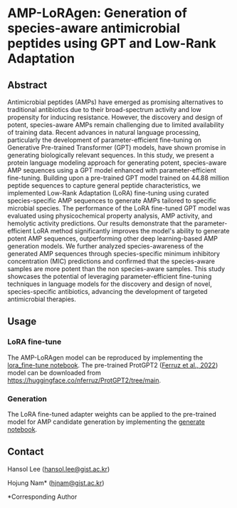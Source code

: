 # AMP-LoRAgen: Generation of species-aware antimicrobial peptides using GPT and Low-Rank Adaptation

## Abstract
Antimicrobial peptides (AMPs) have emerged as promising alternatives to traditional antibiotics due to their broad-spectrum activity and low propensity for inducing resistance. However, the discovery and design of potent, species-aware AMPs remain challenging due to limited availability of training data. Recent advances in natural language processing, particularly the development of parameter-efficient fine-tuning on Generative Pre-trained Transformer (GPT) models, have shown promise in generating biologically relevant sequences. In this study, we present a protein language modeling approach for generating potent, species-aware AMP sequences using a GPT model enhanced with parameter-efficient fine-tuning. Building upon a pre-trained GPT model trained on 44.88 million peptide sequences to capture general peptide characteristics, we implemented Low-Rank Adaptation (LoRA) fine-tuning using curated species-specific AMP sequences to generate AMPs tailored to specific microbial species. The performance of the LoRA fine-tuned GPT model was evaluated using physicochemical property analysis, AMP activity, and hemolytic activity predictions. Our results demonstrate that the parameter-efficient LoRA method significantly improves the model's ability to generate potent AMP sequences, outperforming other deep learning-based AMP generation models. We further analyzed species-awareness of the generated AMP sequences through species-specific minimum inhibitory concentration (MIC) predictions and confirmed that the species-aware samples are more potent than the non species-aware samples. This study showcases the potential of leveraging parameter-efficient fine-tuning techniques in language models for the discovery and design of novel, species-specific antibiotics, advancing the development of targeted antimicrobial therapies.

## Usage
### LoRA fine-tune
The AMP-LoRAgen model can be reproduced by implementing the [lora_fine-tune notebook](https://github.com/GIST-CSBL/AMP-LoRAgen/blob/main/lora_fine-tune.ipynb). The pre-trained ProtGPT2 ([Ferruz et al., 2022](https://doi.org/10.1038/s41467-022-32007-7)) model can be downloaded from https://huggingface.co/nferruz/ProtGPT2/tree/main.

### Generation
The LoRA fine-tuned adapter weights can be applied to the pre-trained model for AMP candidate generation by implementing the [generate notebook](https://github.com/GIST-CSBL/AMP-LoRAgen/blob/main/generate.ipynb).

## Contact
Hansol Lee (hansol.lee@gist.ac.kr)

Hojung Nam* (hjnam@gist.ac.kr)

*Corresponding Author

